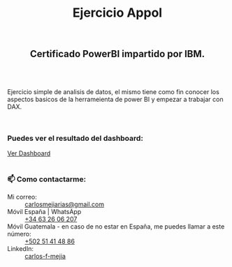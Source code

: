 <h1 align="center">Ejercicio Appol</h1><br>


<h2 align="center">Certificado PowerBI impartido por IBM.</h2>
<br>
<br>
<p>Ejercicio simple de analisis de datos, el mismo tiene como fin conocer los aspectos basicos de la herrameienta de power BI y empezar a trabajar con DAX. </p>
<br>
<h3>Puedes ver el resultado del dashboard:</h3>
<a href="https://app.powerbi.com/view?r=eyJrIjoiODZjODI1ODgtNmMwZi00NjVhLTlmYjYtNTIwMzA4MzgxNmU1IiwidCI6IjEzYTViODliLTliYTUtNGVlNi05NzU0LWU2OWFmYTVlMmQzYiIsImMiOjl9" target="blank">Ver Dashboard</a>
<br>
<br>
<h3>📫 Como contactarme:</h3>
<dl>
  <dt>Mi correo:</dt>
  <dd><a href="mailto:carlosmejiarias@gmail.com">carlosmejiarias@gmail.com</a></dd>
  <dt>Móvil España | WhatsApp</dt>
  <dd><a href="tel:+34632606207">+34 63 26 06 207</a></dd>
  <dt>Móvil Guatemala - en caso de no estar en España, me puedes llamar a este número:</dt>
  <dd><a href="tel:+50251414886">+502 51 41 48 86</a></dd>
<dt>LinkedIn:</dt>
  <dd><a href="https://www.linkedin.com/in/carlos-f-mejia/" target="blank">carlos-f-mejia</a></dd>
</dl>
 <br>
